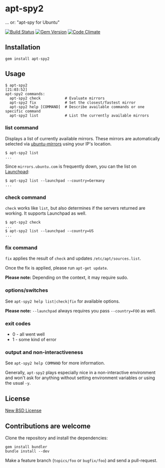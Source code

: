 # apt-spy2

… or: "apt-spy for Ubuntu"

[![Build Status](https://travis-ci.org/lagged/apt-spy2.png?branch=master)](https://travis-ci.org/lagged/apt-spy2)
[![Gem Version](https://badge.fury.io/rb/apt-spy2.png)](http://badge.fury.io/rb/apt-spy2)
[![Code Climate](https://codeclimate.com/github/lagged/apt-spy2.png)](https://codeclimate.com/github/lagged/apt-spy2)


## Installation

```
gem install apt-spy2
```

## Usage

```
$ apt-spy2                                                                                                                                                         [21:03:52]
apt-spy2 commands:
  apt-spy2 check           # Evaluate mirrors
  apt-spy2 fix             # Set the closest/fastest mirror
  apt-spy2 help [COMMAND]  # Describe available commands or one specific command
  apt-spy2 list            # List the currently available mirrors
```

### list command

Displays a list of currently available mirrors. These mirrors are automatically selected via
[ubuntu-mirrors](http://mirrors.ubuntu.com) using your IP's location.

```
$ apt-spy2 list
...
```

Since `mirrors.ubuntu.com` is frequently down, you can the list on [Launchpad](launchpad.net/ubuntu/+archivemirrors):

```
$ apt-spy2 list --launchpad --country=Germany
...
```

### check command

`check` works like `list`, but also determines if the servers returned are working. It supports Launchpad as well.

```
$ apt-spy2 check
...
$ apt-spy2 list --launchpad --country=US
...
```

### fix command

`fix` applies the result of `check` and updates `/etc/apt/sources.list`.

Once the fix is applied, please run `apt-get update`.

**Please note:** Depending on the context, it may require sudo.

### options/switches

See `apt-spy2 help list|check|fix` for available options.

**Please note:** `--launchpad` always requires you pass `--country=FOO` as well.

### exit codes

 * 0 - all went well
 * 1 - some kind of error

### output and non-interactiveness

See `apt-spy2 help COMMAND` for more information.

Generally, `apt-spy2` plays especially nice in a non-interactive environment and won't ask for anything without setting environment variables or using the usual `-y`.

## License

[New BSD License](http://opensource.org/licenses/BSD-2-Clause)

## Contributions are welcome

Clone the repository and install the dependencies:

```
gem install bundler
bundle install --dev
```

Make a feature branch (`topics/foo` or `bugfix/foo`) and send a pull-request.

